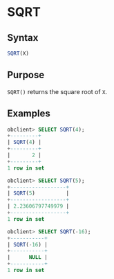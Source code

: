 # SQRT

## Syntax

```sql
SQRT(X)
```

## Purpose

`SQRT()` returns the square root of `X`.

## Examples

```sql
obclient> SELECT SQRT(4);
+---------+
| SQRT(4) |
+---------+
|       2 |
+---------+
1 row in set

obclient> SELECT SQRT(5);
+------------------+
| SQRT(5)          |
+------------------+
| 2.23606797749979 |
+------------------+
1 row in set

obclient> SELECT SQRT(-16);
+-----------+
| SQRT(-16) |
+-----------+
|      NULL |
+-----------+
1 row in set
```
